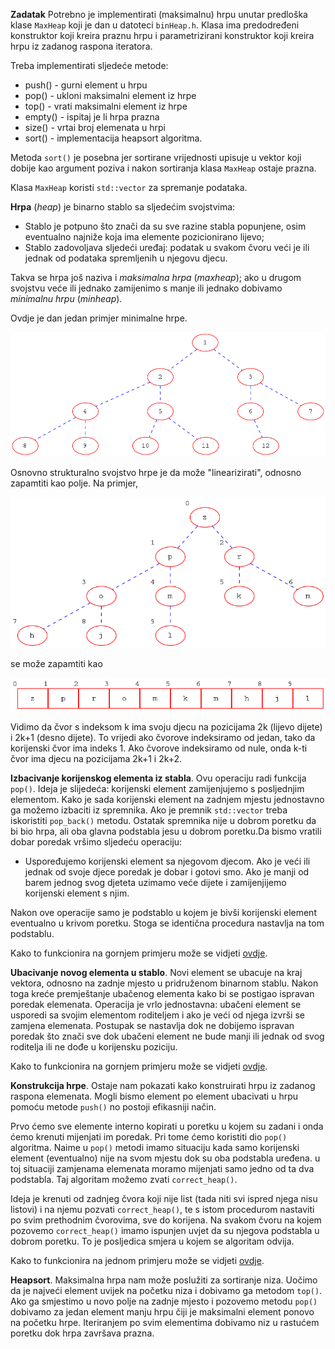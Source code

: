 **Zadatak** Potrebno je implementirati  (maksimalnu) hrpu unutar predloška
klase `MaxHeap`  koji je dan u datoteci
`binHeap.h`. Klasa ima predodređeni konstruktor koji kreira praznu  hrpu i
parametrizirani konstruktor koji kreira hrpu iz zadanog raspona iteratora.        

Treba implementirati sljedeće metode:
- push() - gurni element u hrpu
- pop() - ukloni maksimalni element iz hrpe
- top() - vrati maksimalni element iz hrpe
- empty() - ispitaj je li hrpa prazna
- size() - vrtai broj elemenata u hrpi
- sort() - implementacija heapsort algoritma.

Metoda `sort()` je posebna jer sortirane vrijednosti upisuje u vektor koji dobije
kao argument poziva i nakon sortiranja klasa `MaxHeap` ostaje prazna.

Klasa `MaxHeap` koristi `std::vector` za spremanje podataka.

**Hrpa** (_heap_) je binarno stablo sa sljedećim svojstvima:

- Stablo je potpuno što znači da su sve razine stabla popunjene, osim eventualno
najniže koja ima elemente pozicionirano lijevo;
- Stablo zadovoljava sljedeći uređaj: podatak u svakom čvoru  veći je ili jednak od podataka
spremljenih u njegovu djecu.

Takva se hrpa još naziva i *maksimalna hrpa* (_maxheap_); ako u drugom svojstvu veće ili jednako zamijenimo
s manje ili jednako dobivamo *minimalnu hrpu* (_minheap_).

Ovdje je dan jedan primjer minimalne hrpe.

![Primjer hrpe](doc/img/graph.txt.png)


Osnovno strukturalno svojstvo hrpe je da može "linearizirati", odnosno zapamtiti
kao polje. Na primjer,

![max-hrpa](doc/img/graph-enum.txt.png)

se može zapamtiti kao


![lin-hrpa](doc/img/graph-line.txt.png)


Vidimo da čvor s indeksom k ima svoju djecu na pozicijama 2k (lijevo dijete) i 2k+1 (desno dijete).
To vrijedi ako čvorove indeksiramo od jedan, tako da korijenski čvor ima indeks 1. Ako čvorove indeksiramo
od nule, onda k-ti čvor ima djecu na pozicijama 2k+1 i 2k+2.



**Izbacivanje korijenskog elementa iz stabla**. Ovu operaciju radi funkcija
`pop()`. Ideja je slijedeća: korijenski element zamijenjujemo s posljednjim
 elementom. Kako je sada korijenski element na zadnjem mjestu jednostavno ga
možemo izbaciti iz spremnika. Ako je premnik `std::vector` treba iskoristiti
`pop_back()` metodu. Ostatak spremnika nije u dobrom poretku da bi bio hrpa,
ali oba glavna podstabla jesu u dobrom poretku.Da bismo vratili dobar poredak
vršimo sljedeću operaciju:

- Uspoređujemo korijenski element sa njegovom djecom. Ako je veći ili jednak od
 svoje djece poredak je dobar i gotovi smo. Ako je manji od barem jednog svog
 djeteta uzimamo veće dijete i zamijenjijemo korijenski element s njim.

Nakon ove operacije samo je podstablo u kojem je bivši korijenski element
eventualno u krivom poretku. Stoga se identična procedura nastavlja na tom
podstablu.

Kako to funkcionira na gornjem primjeru može se vidjeti [ovdje](doc/metoda_pop.md).

**Ubacivanje novog elementa u stablo**. Novi element se ubacuje na kraj vektora,
odnosno na zadnje mjesto u pridruženom binarnom stablu. Nakon toga kreće
premještanje ubačenog elementa kako bi se postigao ispravan poredak elemenata.
Operacija je vrlo jednostavna: ubačeni element se usporedi sa svojim elementom
roditeljem i ako je veći od njega  izvrši se zamjena  elemenata. Postupak se
nastavlja dok ne dobijemo ispravan poredak što znači sve dok ubačeni element
ne bude manji ili jednak od svog roditelja ili ne dođe u korijensku poziciju.

Kako to funkcionira na gornjem primjeru može se vidjeti [ovdje](doc/metoda_push.md).

**Konstrukcija hrpe**. Ostaje nam pokazati kako konstruirati hrpu iz zadanog
raspona elemenata. Mogli bismo element po element ubacivati u hrpu pomoću
metode `push()` no postoji efikasniji način.

Prvo ćemo sve elemente interno kopirati u poretku u kojem su zadani i onda
ćemo krenuti mijenjati im poredak. Pri tome ćemo koristiti dio `pop()` algoritma.
Naime u `pop()` metodi imamo situaciju kada samo korijenski element (eventualno)
nije na svom mjestu dok su oba podstabla uređena. u toj situaciji zamjenama
elemenata moramo mijenjati samo jedno od ta dva podstabla. Taj algoritam možemo zvati
`correct_heap()`.

Ideja je krenuti od zadnjeg čvora koji nije list (tada niti svi ispred njega nisu
listovi) i na njemu pozvati `correct_heap()`, te s istom procedurom nastaviti po
svim prethodnim čvorovima, sve do korijena. Na svakom čvoru na kojem pozovemo
`correct_heap()` imamo ispunjen uvjet da su njegova podstabla u dobrom poretku.
To je posljedica smjera u kojem se algoritam odvija.

Kako to funkcionira na jednom primjeru može se vidjeti [ovdje](doc/konstruktor.md).

**Heapsort**. Maksimalna hrpa nam može poslužiti za sortiranje niza.
Uočimo da je najveći element uvijek na početku niza i dobivamo ga metodom `top()`.
Ako ga smjestimo u novo polje na zadnje mjesto i pozovemo metodu `pop()` dobivamo
za jedan element manju hrpu čiji je maksimalni element ponovo na početku
hrpe. Iteriranjem po svim elementima dobivamo niz u rastućem poretku dok hrpa
završava prazna.

